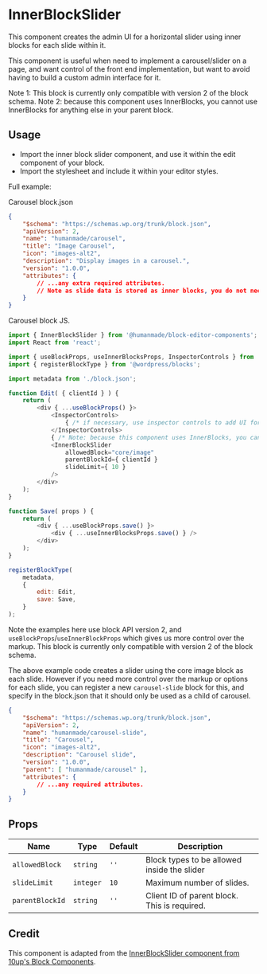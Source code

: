 # InnerBlockSlider

This component creates the admin UI for a horizontal slider using inner blocks for each slide within it.

This component is useful when need to implement a carousel/slider on a page, and want control of the front end implementation, but want to avoid having to build a custom admin interface for it.

Note 1: This block is currently only compatible with version 2 of the block schema.
Note 2: because this component uses InnerBlocks, you cannot use InnerBlocks for anything else in your parent block.

## Usage

* Import the inner block slider component, and use it within the edit component of your block.
* Import the stylesheet and include it within your editor styles.

Full example:

Carousel block.json

```json
{
	"$schema": "https://schemas.wp.org/trunk/block.json",
	"apiVersion": 2,
	"name": "humanmade/carousel",
	"title": "Image Carousel",
	"icon": "images-alt2",
	"description": "Display images in a carousel.",
	"version": "1.0.0",
	"attributes": {
		// ...any extra required attributes.
		// Note as slide data is stored as inner blocks, you do not need to register attributes for this.
	}
}
```

Carousel block JS.

```js
import { InnerBlockSlider } from '@humanmade/block-editor-components';
import React from 'react';

import { useBlockProps, useInnerBlocksProps, InspectorControls } from '@wordpress/block-editor';
import { registerBlockType } from '@wordpress/blocks';

import metadata from './block.json';

function Edit( { clientId } ) {
	return (
		<div { ...useBlockProps() }>
			<InspectorControls>
				{ /* if necessary, use inspector controls to add UI for any required functionality. */ }
			</InspectorControls>
			{ /* Note: because this component uses InnerBlocks, you cannot use InnerBlocks for anything else in your parent block.  */ }
			<InnerBlockSlider
				allowedBlock="core/image"
				parentBlockId={ clientId }
				slideLimit={ 10 }
			/>
		</div>
	);
}

function Save( props ) {
	return (
		<div { ...useBlockProps.save() }>
			<div { ...useInnerBlocksProps.save() } />
		</div>
	);
}

registerBlockType(
	metadata,
	{
		edit: Edit,
		save: Save,
	}
);
```

Note the examples here use block API version 2, and `useBlockProps`/`useInnerBlockProps` which gives us more control over the markup. This block is currently only compatible with version 2 of the block schema.

The above example code creates a slider using the core image block as each slide. However if you need more control over the markup or options for each slide, you can register a new `carousel-slide` block for this, and specify in the block.json that it should only be used as a child of carousel.

```json
{
	"$schema": "https://schemas.wp.org/trunk/block.json",
	"apiVersion": 2,
	"name": "humanmade/carousel-slide",
	"title": "Carousel",
	"icon": "images-alt2",
	"description": "Carousel slide",
	"version": "1.0.0",
	"parent": [ "humanmade/carousel" ],
	"attributes": {
		// ...any required attributes.
	}
}
```

## Props

| Name            | Type           | Default | Description                                   |
| --------------- | -------------- | ------- | --------------------------------------------- |
| `allowedBlock`  | `string`       | `''`    | Block types to be allowed inside the slider   |
| `slideLimit`    | `integer`      | `10`    | Maximum number of slides.                     |
| `parentBlockId` | `string`       | `''`    | Client ID of parent block. This is required.  |


## Credit

This component is adapted from the [InnerBlockSlider component from 10up's Block Components]( https://github.com/10up/block-components/tree/develop/components/inner-block-slider).
